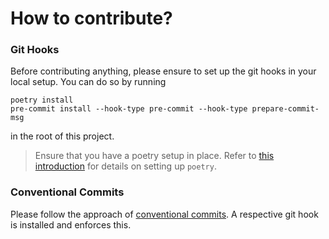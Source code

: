 # How to contribute?


### Git Hooks
Before contributing anything, please ensure to set up the git hooks in your local setup.
You can do so by running 
```shell
poetry install 
pre-commit install --hook-type pre-commit --hook-type prepare-commit-msg
```
in the root of this project. 
> Ensure that you have a poetry setup in place.
> Refer to [this introduction](https://python-poetry.org/docs/#installation) for details on setting up `poetry`.


### Conventional Commits
Please follow the approach of [conventional commits](https://www.conventionalcommits.org/en/v1.0.0/#specification).
A respective git hook is installed and enforces this. 

